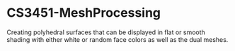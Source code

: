 # CS3451-MeshProcessing
Creating polyhedral surfaces that can be displayed in flat or smooth shading with either white or random face colors as well as the dual meshes.
